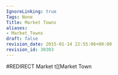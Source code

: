 ```yaml
---
IgnoreLinking: true
Tags: None
Title: Market Towns
aliases:
- Market_Towns
draft: false
revision_date: 2015-01-14 22:55:06+00:00
revision_id: 30303
---
```


#REDIRECT Market t[[Market Town